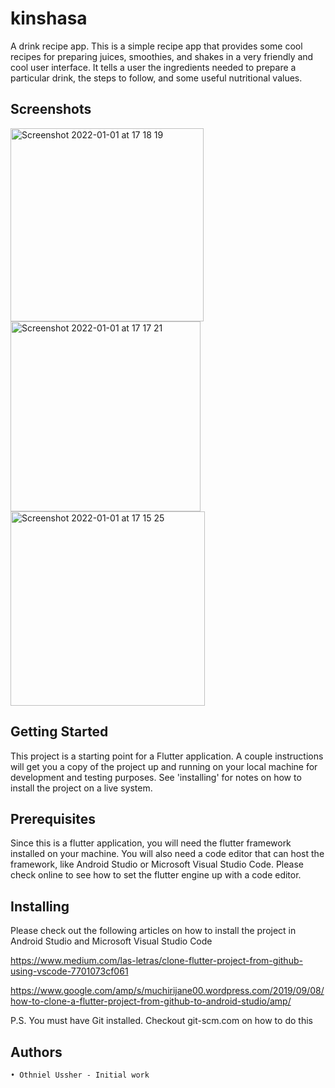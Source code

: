 # kinshasa

A drink recipe app. This is a simple recipe app that provides some cool recipes for preparing juices, smoothies, and shakes in a very friendly and cool user interface. It tells a user the ingredients needed to prepare a particular drink, the steps to follow, and some useful nutritional values.

## Screenshots
<img width="309" alt="Screenshot 2022-01-01 at 17 18 19" src="https://user-images.githubusercontent.com/53237532/147856196-e55e8ed6-59cb-426f-b50a-5c838502a46b.png">

<img width="304" alt="Screenshot 2022-01-01 at 17 17 21" src="https://user-images.githubusercontent.com/53237532/147856202-8adf6f98-3603-4d97-b4f0-997a7827fb0b.png">

<img width="311" alt="Screenshot 2022-01-01 at 17 15 25" src="https://user-images.githubusercontent.com/53237532/147856204-2752c69a-5bca-4d45-99b0-7027a522307f.png">


## Getting Started

This project is a starting point for a Flutter application.
A couple instructions will get you a copy of the project up and running on your local machine for development and testing purposes. See 'installing' for notes on how to install the project on a live system.

## Prerequisites

Since this is a flutter application, you will need the flutter framework installed on your machine. You will also need a code editor that can host the framework, like Android Studio or Microsoft Visual Studio Code. Please check online to see how to set the flutter engine up with a code editor.

## Installing

Please check out the following articles on how to install the project in Android Studio and Microsoft Visual Studio Code

https://www.medium.com/las-letras/clone-flutter-project-from-github-using-vscode-7701073cf061

https://www.google.com/amp/s/muchirijane00.wordpress.com/2019/09/08/how-to-clone-a-flutter-project-from-github-to-android-studio/amp/

P.S. You must have Git installed. Checkout git-scm.com on how to do this

## Authors

    • Othniel Ussher - Initial work

